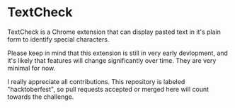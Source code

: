 # TextCheck
TextCheck is a Chrome extension that can display pasted text in it's plain form to identify special characters.

Please keep in mind that this extension is still in very early devlopment, and it's likely that features will change significantly over time. They are very minimal for now.

I really appreciate all contributions. This repository is labeled "hacktoberfest", so pull requests accepted or merged here will count towards the challenge.
